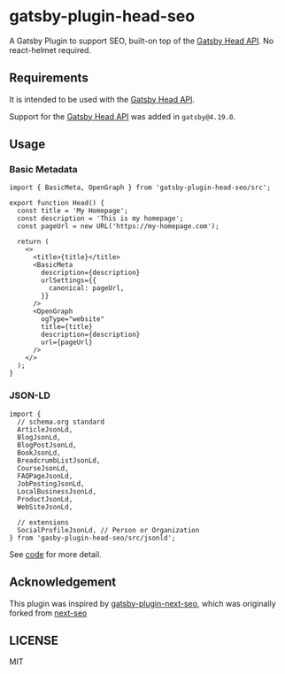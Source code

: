 # gatsby-plugin-head-seo

A Gatsby Plugin to support SEO, built-on top of the [Gatsby Head API]. No react-helmet required.

## Requirements

It is intended to be used with the [Gatsby Head API].

Support for the [Gatsby Head API] was added in `gatsby@4.19.0`.

## Usage

### Basic Metadata

```tsx
import { BasicMeta, OpenGraph } from 'gatsby-plugin-head-seo/src';

export function Head() {
  const title = 'My Homepage';
  const description = 'This is my homepage';
  const pageUrl = new URL('https://my-homepage.com');

  return (
    <>
      <title>{title}</title>
      <BasicMeta
        description={description}
        urlSettings={{
          canonical: pageUrl,
        }}
      />
      <OpenGraph
        ogType="website"
        title={title}
        description={description}
        url={pageUrl}
      />
    </>
  );
}
```

### JSON-LD

```tsx
import {
  // schema.org standard
  ArticleJsonLd,
  BlogJsonLd,
  BlogPostJsonLd,
  BookJsonLd,
  BreadcrumbListJsonLd,
  CourseJsonLd,
  FAQPageJsonLd,
  JobPostingJsonLd,
  LocalBusinessJsonLd,
  ProductJsonLd,
  WebSiteJsonLd,

  // extensions
  SocialProfileJsonLd, // Person or Organization
} from 'gasby-plugin-head-seo/src/jsonld';
```

See [code](src/jsonld) for more detail.

## Acknowledgement

This plugin was inspired by [gatsby-plugin-next-seo](https://github.com/ifiokjr/gatsby-plugin-next-seo), which was originally forked from [next-seo](https://github.com/garmeeh/next-seo)

## LICENSE

MIT

[Gatsby Head API]: https://www.gatsbyjs.com/docs/reference/built-in-components/gatsby-head/

